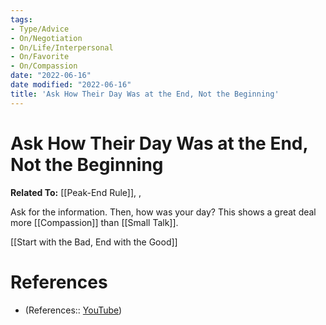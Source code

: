 ```yaml
---
tags:
- Type/Advice
- On/Negotiation
- On/Life/Interpersonal
- On/Favorite
- On/Compassion
date: "2022-06-16"
date modified: "2022-06-16"
title: 'Ask How Their Day Was at the End, Not the Beginning'
---
```


# Ask How Their Day Was at the End, Not the Beginning
**Related To:** [[Peak-End Rule]], ,

Ask for the information. Then, how was your day? This shows a great deal more [[Compassion]] than [[Small Talk]].

[[Start with the Bad, End with the Good]]

# References
- (References:: [YouTube](https://youtube.com/clip/UgkxCcD8ppz0BupKNN2WwIg8m0xfWUI9EO07))
